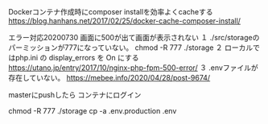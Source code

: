 Dockerコンテナ作成時にcomposer installを効率よくcacheする
https://blog.hanhans.net/2017/02/25/docker-cache-composer-install/

エラー対応20200730
画面に500が出て画面が表示されない
１ ./src/storageのパーミッションが777になっていない。
chmod -R 777 ./storage
２ ローカルではphp.ini の display_errors を On にする
https://utano.jp/entry/2017/10/nginx-php-fpm-500-error/
３ .envファイルが存在していない。
https://mebee.info/2020/04/28/post-9674/

masterにpushしたら
コンテナにログイン

chmod -R 777 ./storage
cp -a .env.production .env

